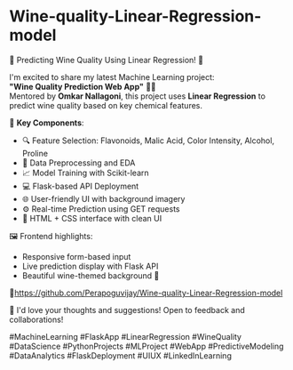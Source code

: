 # Wine-quality-Linear-Regression-model

🍷 Predicting Wine Quality Using Linear Regression! 🚀

I'm excited to share my latest Machine Learning project:  
**"Wine Quality Prediction Web App"** 🧠✨  
Mentored by **Omkar Nallagoni**, this project uses **Linear Regression** to predict wine quality based on key chemical features.

🧪 **Key Components**:
- 🔍 Feature Selection: Flavonoids, Malic Acid, Color Intensity, Alcohol, Proline
- 🧼 Data Preprocessing and EDA
- 📈 Model Training with Scikit-learn
- 💻 Flask-based API Deployment
- 🌐 User-friendly UI with background imagery
- ⚙️ Real-time Prediction using GET requests
- 🎨 HTML + CSS interface with clean UI

🖼️ Frontend highlights:
- Responsive form-based input
- Live prediction display with Flask API
- Beautiful wine-themed background 🍇

🔗https://github.com/Perapoguvijay/Wine-quality-Linear-Regression-model

💬 I'd love your thoughts and suggestions! Open to feedback and collaborations!

#MachineLearning #FlaskApp #LinearRegression #WineQuality #DataScience #PythonProjects #MLProject  #WebApp #PredictiveModeling #DataAnalytics #FlaskDeployment #UIUX #LinkedInLearning
